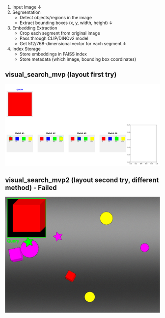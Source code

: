 1. Input Image
   ↓
2. Segmentation
   - Detect objects/regions in the image
   - Extract bounding boxes (x, y, width, height)
   ↓
3. Embedding Extraction
   - Crop each segment from original image
   - Pass through CLIP/DINOv2 model
   - Get 512/768-dimensional vector for each segment
   ↓
4. Index Storage
   - Store embeddings in FAISS index
   - Store metadata (which image, bounding box coordinates)

## visual_search_mvp (layout first try)
![First Try](/screenshots/Figure_1.png)

## visual_search_mvp2 (layout second try, different method) -  **Failed**

![Second Try](visual_search_mvp2/debug_results.jpg)
